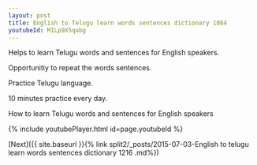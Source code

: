 ```yaml
---
layout: post
title: English to Telugu learn words sentences dictionary 1084 
youtubeId: MILp9X5qabg
---
```

 
 
Helps to learn Telugu words and sentences for English speakers.

Opportunitiy to repeat the words sentences. 

Practice Telugu language. 
 
10 minutes practice every day. 
 
How to learn Telugu words and sentences for English speakers 
 
{% include youtubePlayer.html id=page.youtubeId %}
 
 
[Next]({{ site.baseurl }}{% link  split2/_posts/2015-07-03-English to telugu learn words sentences dictionary 1216 .md%})
 
